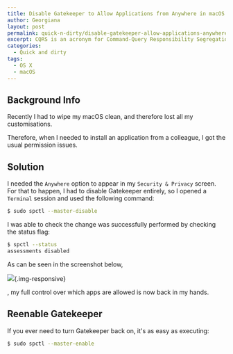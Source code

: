 ```yaml
---
title: Disable Gatekeeper to Allow Applications from Anywhere in macOS Sierra
author: Georgiana
layout: post
permalink: quick-n-dirty/disable-gatekeeper-allow-applications-anywhere-macos-sierra/
excerpt: CQRS is an acronym for Command-Query Responsibility Segregation. It is an architectural pattern first discussed by Greg Young in 2010. It suggests splitting the responsibilities of reading and writing data into completely different objects. This opposes the well-known CRUD approach.
categories:
  - Quick and dirty
tags:
  - OS X
  - macOS
---
```



## Background Info

Recently I had to wipe my macOS clean, and therefore lost all my customisations.

Therefore, when I needed to install an application from a colleague, I got the usual permission issues.

## Solution

I needed the `Anywhere` option to appear in my `Security & Privacy` screen. For that to happen, I had to disable Gatekeeper entirely, so I opened a `Terminal` session and used the following command:

```bash
$ sudo spctl --master-disable
```

I was able to check the change was successfully performed by checking the status flag:
```bash
$ spctl --status
assessments disabled
```

As can be seen in the screenshot below, 

![](/images/2017-01-25-macos-security/security-and-privacy-macos.jpg){.img-responsive}

, my full control over which apps are allowed is now back in my hands.

## Reenable Gatekeeper

If you ever need to turn Gatekeeper back on, it's as easy as executing:

```bash
$ sudo spctl --master-enable
```
